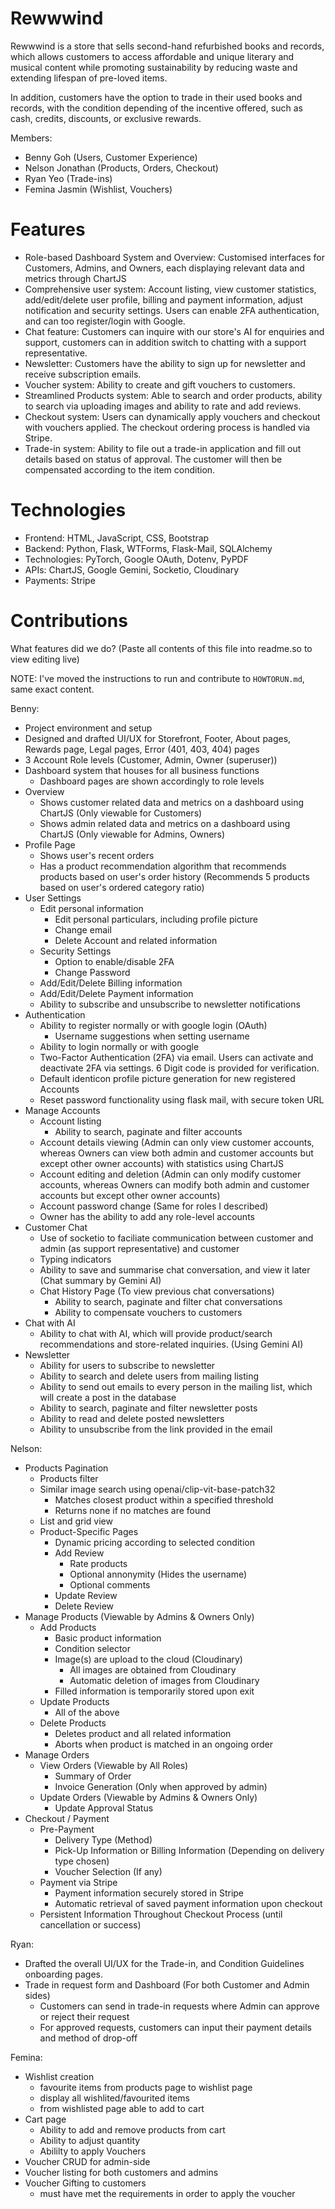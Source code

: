 # Rewwwind

Rewwwind is a store that sells second-hand refurbished books and records, which allows customers to access affordable and unique literary and musical content while promoting sustainability by reducing waste and extending lifespan of pre-loved items. 

In addition, customers have the option to trade in their used books and records, with the condition depending of the incentive offered, such as cash, credits, discounts, or exclusive rewards.

Members:
- Benny Goh (Users, Customer Experience)
- Nelson Jonathan (Products, Orders, Checkout)
- Ryan Yeo (Trade-ins)
- Femina Jasmin (Wishlist, Vouchers)

# Features
- Role-based Dashboard System and Overview: Customised interfaces for Customers, Admins, and Owners, each displaying relevant data and metrics through ChartJS
- Comprehensive user system: Account listing, view customer statistics, add/edit/delete user profile, billing and payment information, adjust notification and security settings. Users can enable 2FA authentication, and can too register/login with Google.
- Chat feature: Customers can inquire with our store's AI for enquiries and support, customers can in addition switch to chatting with a support representative.
- Newsletter: Customers have the ability to sign up for newsletter and receive subscription emails.
- Voucher system: Ability to create and gift vouchers to customers.
- Streamlined Products system: Able to search and order products, ability to search via uploading images and ability to rate and add reviews.
- Checkout system: Users can dynamically apply vouchers and checkout with vouchers applied. The checkout ordering process is handled via Stripe.
- Trade-in system: Ability to file out a trade-in application and fill out details based on status of approval. The customer will then be compensated according to the item condition.

# Technologies
- Frontend: HTML, JavaScript, CSS, Bootstrap
- Backend: Python, Flask, WTForms, Flask-Mail, SQLAlchemy
- Technologies: PyTorch, Google OAuth, Dotenv, PyPDF
- APIs: ChartJS, Google Gemini, Socketio, Cloudinary
- Payments: Stripe

# Contributions
What features did we do? (Paste all contents of this file into readme.so to view editing live)

NOTE: I've moved the instructions to run and contribute to `HOWTORUN.md`, same exact content.

Benny:
- Project environment and setup
- Designed and drafted UI/UX for Storefront, Footer, About pages, Rewards page, Legal pages, Error (401, 403, 404) pages
- 3 Account Role levels (Customer, Admin, Owner (superuser))
- Dashboard system that houses for all business functions
    - Dashboard pages are shown accordingly to role levels
- Overview
    - Shows customer related data and metrics on a dashboard using ChartJS (Only viewable for Customers)
    - Shows admin related data and metrics on a dashboard using ChartJS (Only viewable for Admins, Owners)
- Profile Page
    - Shows user's recent orders
    - Has a product recommendation algorithm that recommends products based on user's order history (Recommends 5 products based on user's ordered category ratio)
- User Settings
    - Edit personal information
        - Edit personal particulars, including profile picture
        - Change email
        - Delete Account and related information
    - Security Settings
        - Option to enable/disable 2FA
        - Change Password
    - Add/Edit/Delete Billing information
    - Add/Edit/Delete Payment information
    - Ability to subscribe and unsubscribe to newsletter notifications
- Authentication
    - Ability to register normally or with google login (OAuth)
        - Username suggestions when setting username
    - Ability to login normally or with google
    - Two-Factor Authentication (2FA) via email. Users can activate and deactivate 2FA via settings. 6 Digit code is provided for verification.
    - Default identicon profile picture generation for new registered Accounts
    - Reset password functionality using flask mail, with secure token URL
- Manage Accounts
    - Account listing
        - Ability to search, paginate and filter accounts
    - Account details viewing (Admin can only view customer accounts, whereas Owners can view both admin and customer accounts but except other owner accounts) with statistics using ChartJS
    - Account editing and deletion (Admin can only modify customer accounts, whereas Owners can modify both admin and customer accounts but except other owner accounts)
    - Account password change (Same for roles I described)
    - Owner has the ability to add any role-level accounts
- Customer Chat
    - Use of socketio to faciliate communication between customer and admin (as support representative) and customer
    - Typing indicators
    - Ability to save and summarise chat conversation, and view it later (Chat summary by Gemini AI)
    - Chat History Page (To view previous chat conversations)
        - Ability to search, paginate and filter chat conversations
        - Ability to compensate vouchers to customers
- Chat with AI
    - Ability to chat with AI, which will provide product/search recommendations and store-related inquiries. (Using Gemini AI)
- Newsletter
    - Ability for users to subscribe to newsletter
    - Ability to search and delete users from mailing listing
    - Ability to send out emails to every person in the mailing list, which will create a post in the database
    - Ability to search, paginate and filter newsletter posts
    - Ability to read and delete posted newsletters
    - Ability to unsubscribe from the link provided in the email

Nelson:
- Products Pagination
    - Products filter
    - Similar image search using openai/clip-vit-base-patch32
        - Matches closest product within a specified threshold
        - Returns none if no matches are found
    - List and grid view
    - Product-Specific Pages
        - Dynamic pricing according to selected condition
        - Add Review
            - Rate products
            - Optional annonymity (Hides the username)
            - Optional comments
        - Update Review
        - Delete Review
- Manage Products (Viewable by Admins & Owners Only)
    - Add Products
        - Basic product information
        - Condition selector
        - Image(s) are upload to the cloud (Cloudinary)
            - All images are obtained from Cloudinary
            - Automatic deletion of images from Cloudinary
        - Filled information is temporarily stored upon exit
    - Update Products
        - All of the above
    - Delete Products
        - Deletes product and all related information
        - Aborts when product is matched in an ongoing order
- Manage Orders
    - View Orders (Viewable by All Roles)
        - Summary of Order
        - Invoice Generation (Only when approved by admin)
    - Update Orders (Viewable by Admins & Owners Only)
        - Update Approval Status
- Checkout / Payment
    - Pre-Payment
        - Delivery Type (Method)
        - Pick-Up Information or Billing Information (Depending on delivery type chosen)
        - Voucher Selection (If any)
    - Payment via Stripe
        - Payment information securely stored in Stripe
        - Automatic retrieval of saved payment information upon checkout
    - Persistent Information Throughout Checkout Process (until cancellation or success)


Ryan:
- Drafted the overall UI/UX for the Trade-in, and Condition Guidelines onboarding pages.
- Trade in request form and Dashboard (For both Customer and Admin sides)
   - Customers can send in trade-in requests where Admin can approve or reject their request
   - For approved requests, customers can input their payment details and method of drop-off

Femina:
- Wishlist creation
    - favourite items from products page to wishlist page 
    - display all wishlited/favourited items
    - from wishlisted page able to add to cart 
- Cart page
    - Ability to add and remove products from cart
    - Ability to adjust quantity
    - Abililty to apply Vouchers
- Voucher CRUD for admin-side
- Voucher listing for both customers and admins
- Voucher Gifting to customers
    - must have met the requirements in order to apply the voucher

